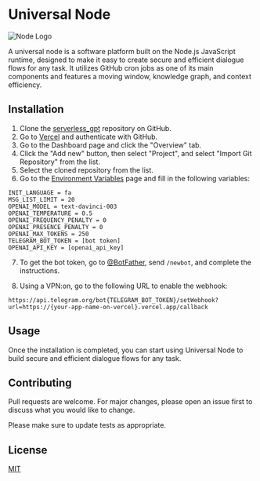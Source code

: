 
# Universal Node

![Node Logo](https://upload.wikimedia.org/wikipedia/commons/thumb/d/d9/Node.js_logo.svg/1200px-Node.js_logo.svg.png)

A universal node is a software platform built on the Node.js JavaScript runtime, designed to make it easy to create secure and efficient dialogue flows for any task. It utilizes GitHub cron jobs as one of its main components and features a moving window, knowledge graph, and context efficiency.

## Installation

1. Clone the [serverless_gpt](https://github.com/mmshooreshi/serverless_gpt) repository on GitHub.
2. Go to [Vercel](https://vercel.com/) and authenticate with GitHub.
3. Go to the Dashboard page and click the "Overview" tab.
4. Click the "Add new" button, then select "Project", and select "Import Git Repository" from the list.
5. Select the cloned repository from the list.
6. Go to the [Environment Variables](https://vercel.com/{your-username}/serverless-gpt/settings/environment-variables) page and fill in the following variables:

```
INIT_LANGUAGE = fa
MSG_LIST_LIMIT = 20
OPENAI_MODEL = text-davinci-003
OPENAI_TEMPERATURE = 0.5
OPENAI_FREQUENCY_PENALTY = 0
OPENAI_PRESENCE_PENALTY = 0
OPENAI_MAX_TOKENS = 250
TELEGRAM_BOT_TOKEN = [bot token]
OPENAI_API_KEY = [openai_api_key]
```

7. To get the bot token, go to [@BotFather](https://t.me/BotFather), send `/newbot`, and complete the instructions.

8. Using a VPN:on, go to the following URL to enable the webhook:

`https://api.telegram.org/bot{TELEGRAM_BOT_TOKEN}/setWebhook?url=https://{your-app-name-on-vercel}.vercel.app/callback`

## Usage

Once the installation is completed, you can start using Universal Node to build secure and efficient dialogue flows for any task.

## Contributing

Pull requests are welcome. For major changes, please open an issue first to discuss what you would like to change.

Please make sure to update tests as appropriate.

## License

[MIT](https://choosealicense.com/licenses/mit/)